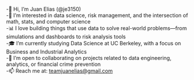 -👋 Hi, I’m Juan Elias (@je3150)  
-👀 I’m interested in data science, risk management, and the intersection of math, stats, and computer science  
-📊 I love building things that use data to solve real-world problems—from simulations and dashboards to risk analysis tools  
-🎓 I’m currently studying Data Science at UC Berkeley, with a focus on Business and Industrial Analytics  
-🤝 I’m open to collaborating on projects related to data engineering, analytics, or financial crime prevention  
-📫 Reach me at: teamjuanelias@gmail.com  
